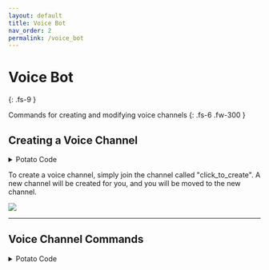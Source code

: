 ```yaml
---
layout: default
title: Voice Bot
nav_order: 2
permalink: /voice_bot
---
```

# Voice Bot
{: .fs-9 }

Commands for creating and modifying voice channels
{: .fs-6 .fw-300 }


## Creating a Voice Channel

<details>
<summary>Potato Code</summary>
<div class="code-example" markdown="1">
```python
@bot.event
async def on_voice_state_update (member, before, after):    
    guild = member.guild
    category = get(guild.categories, name="voice_bot")    
    from_channel = before.channel
    after_channel = after.channel
    # Gets the ID of the channels the user came from and the channels
    # they went to. The ID is "none" if they connected for the first time or
    # disconnected from voice.
    if not from_channel:
        from_id = "none"
    else:
        from_id = from_channel.id 
    if not after_channel:
        after_id = "none"
    else:
        after_id = after_channel.id
    # If they came from a non bot-created voice channel
    if from_id not in bot.voice_bot_ids:
        # If they went into the "click_to_create" channel OR disconnected:
        if after_id == click_to_create_id:
            # Create the voice channel:
            created_channel = await guild.create_voice_channel("new_channel", category=category) 
            # Adds the channel ID to "global" var
            bot.voice_bot_ids += [created_channel.id]
            # Move them to the channel
            await member.move_to(created_channel)
        # If they went into another channel OR disconnected:
        else:   
            # If the channel is bot-created:
            if from_id in bot.voice_bot_ids:
                # Check if empty:
                if not any(before.channel.members):
                    # Delete if empty:
                    bot.voice_bot_ids.remove(before.channel.id)
                    await before.channel.delete()                         
    # If they came from a bot-created channel:
    else:   
        # Same process as before. The else is probably not necessary actually
        if from_id in bot.voice_bot_ids:
            if not any(before.channel.members):
                bot.voice_bot_ids.remove(before.channel.id)
                await before.channel.delete()
	if after_id == click_to_create_id:
            # Create the voice channel:
            created_channel = await guild.create_voice_channel("new_channel", category=category) 
            # Adds the channel ID to "global" var
            bot.voice_bot_ids += [created_channel.id]
            # Move them to the channel
            await member.move_to(created_channel)
```
</div>
</details>

To create a voice channel, simply join the channel called "click_to_create". A new channel will be created for you, and you will be moved to the new channel. <br>

<img src="https://cdn.discordapp.com/attachments/820010605628096522/820017949389619240/unknown.png">

--- 

## Voice Channel Commands

<details>
<summary>Potato Code</summary>
<div class="code-example" markdown="1">
```python
@bot.command()
async def voice (ctx, command, arg):
    guild = ctx.guild
    member = ctx.message.author
    channel = member.voice.channel 
    if channel.id in bot.voice_bot_ids:
        if command.lower() == "name":
            new_name = str(arg)[:20]
            await channel.edit(name=new_name)
            await ctx.send("Voice channel renamed to {}".format(new_name))

        if command.lower() == "limit":
            await channel.edit(user_limit=int(arg[0]))
            await ctx.send("Limited to max {} people".format(int(arg[0])))
    else:
        await ctx.send("My creator does not allow me to rename human-made channels :(")
```
</div>
</details>

Changes the property of the voice channel you are currently in. Will only work for bot-created channels.

### Usage:

{% highlight markdown %}
$voice <attribute> <new> 
{% endhighlight %}

<br>

`attribute` - What you want to change about the channel. Currently supports:
- `name` - the name of the channel
- `limit` - the maximum number of members in the channel

<br>

`new` - The new value of the selected `attribute`.
 - If `limit` was passed, `new` must be a number between 1 and 99
 
 <br>
 
### Example Commands:
Changing voice channel name
{% highlight markdown %}
$voice name Braben_Tunnel
{% endhighlight %}

Limiting maximum number of users in voice channel to 3:
{% highlight markdown %}
$voice limit 3
{% endhighlight %}

<br>

<img src="https://cdn.discordapp.com/attachments/820010605628096522/820017850134691863/unknown.png" width="335" height="139"/>
















